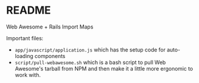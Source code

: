 # README

Web Awesome + Rails Import Maps

Important files:

- `app/javascript/application.js` which has the setup code for auto-loading components
- `script/pull-webawesome.sh` which is a bash script to pull Web Awesome's tarball from NPM and then make it a little more ergonomic to work with.

